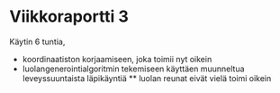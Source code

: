 # Viikkoraportti 3

Käytin 6 tuntia,
* koordinaatiston korjaamiseen, joka toimii nyt oikein
* luolangenerointialgoritmin tekemiseen käyttäen muunneltua leveyssuuntaista läpikäyntiä
** luolan reunat eivät vielä toimi oikein
